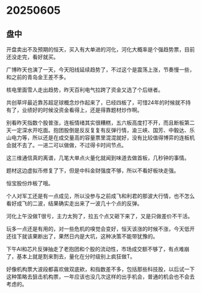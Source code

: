 # 20250605

## 盘中

开盘卖出不及预期的恒天，买入有大单进的河化，河化大概率是个强趋势票，目前还没走完，看好就买。

广博昨天也演了一天，今天阳线延续趋势了，不过这个是震荡上涨，节奏慢一些，和之前的青岛金王差不多。

核电里面雪人走出趋势，昨天百利电气拉跨了资金又选了个后继者。

共创草坪最近靠苏超足球概念炒作起来了，已经四板了，可惜24年的时候就不持有了，业绩好的时候没资金看得上，还是得靠题材炒作啊。

别看昨天指数个股普涨，连板情绪其实很糟糕，五六板高度打不开，而且断板第二天一定深水开吃面。抱团股倒是反反复复有反弹行情，渝三峡、国芳、中毅达、乐山电力等，所以还是在成交量高的容量票里混混就好，没有比较值得博弈的连板机会就不去了。一进二可以做做，不过得卡时间节点。

这三维通信真的离谱，几笔大单点火量化就闻到味道去做首板，几秒钟的事情。

题材这边虚拟币修复了下，但是中科金财强度不够，所以不看好板块走强。

恒宝股份炸板了哦。

个人对军工还是有一点成见，所以没参与之前成飞和利君的那波大行情，也不怎么看好成飞的二波，结果确实走出来了一波几十个点的反弹。

河化上午没做T很亏，主力太狗了，拉五个点又砸下来了，又是只做差价不干活。

玩多一点还是有用的，对一些危机的嗅觉会变好，恒天该涨的时候不涨，今天低开还往下就该果断出了，果然日内是大坑，这种决策不能带犹豫的。

下午AI和芯片反弹抽走了老抱团和个股的流动性，市场成交额不够了，有点难崩了，基本上就是割来割去，量化在分时级别上疯狂做T。

好像机构票大波段都喜欢做双底欸，和指数差不多，包括那些科技股，以后试一下这种策略去狙击机构票，一年应该也没几次这样的出手机会，普通的机会也不会去考虑的。
